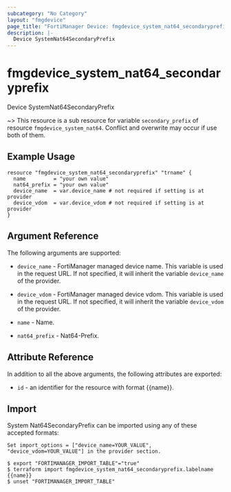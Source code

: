 ```yaml
---
subcategory: "No Category"
layout: "fmgdevice"
page_title: "FortiManager Device: fmgdevice_system_nat64_secondaryprefix"
description: |-
  Device SystemNat64SecondaryPrefix
---
```


# fmgdevice_system_nat64_secondaryprefix
Device SystemNat64SecondaryPrefix

~> This resource is a sub resource for variable `secondary_prefix` of resource `fmgdevice_system_nat64`. Conflict and overwrite may occur if use both of them.



## Example Usage

```hcl
resource "fmgdevice_system_nat64_secondaryprefix" "trname" {
  name         = "your own value"
  nat64_prefix = "your own value"
  device_name  = var.device_name # not required if setting is at provider
  device_vdom  = var.device_vdom # not required if setting is at provider
}
```

## Argument Reference


The following arguments are supported:

* `device_name` - FortiManager managed device name. This variable is used in the request URL. If not specified, it will inherit the variable `device_name` of the provider.
* `device_vdom` - FortiManager managed device vdom. This variable is used in the request URL. If not specified, it will inherit the variable `device_vdom` of the provider.

* `name` - Name.
* `nat64_prefix` - Nat64-Prefix.


## Attribute Reference

In addition to all the above arguments, the following attributes are exported:
* `id` - an identifier for the resource with format {{name}}.

## Import

System Nat64SecondaryPrefix can be imported using any of these accepted formats:
```
Set import_options = ["device_name=YOUR_VALUE", "device_vdom=YOUR_VALUE"] in the provider section.

$ export "FORTIMANAGER_IMPORT_TABLE"="true"
$ terraform import fmgdevice_system_nat64_secondaryprefix.labelname {{name}}
$ unset "FORTIMANAGER_IMPORT_TABLE"
```

